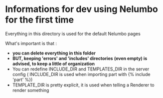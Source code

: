 # Informations for dev using Nelumbo for the first time
Everything in this directory is used for the default Nelumbo pages

What's important is that :
 * **you can delete everything in this folder**
 * **BUT, keeping 'errors' and 'includes' directories**
   **(even empty) is advised, to keep a little of organization**
 * You can redefine INCLUDE_DIR and TEMPLATES_DIR in the server
   config ( INCLUDE_DIR is used when importing part with {% include 'part' %})
 * TEMPLATE_DIR is pretty explicit, it is used when telling a Renderer to render something